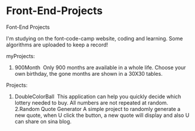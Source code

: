 # Front-End-Projects
Font-End Projects

I'm studying on the font-code-camp website, coding and learning. 
Some algorithms are uploaded to keep a record!

myProjects:
1. 900Month
  Only 900 months are available in a whole life. Choose your own birthday, the gone months are shown in a 30X30 tables.
  
Projects:
1. DoubleColorBall
  This application can help you quickly decide which lottery needed to buy. All numbers are not repeated at random.
2.Random Quote Generator
  A simple project to randomly generate a new quote, when U click the button, a new quote will display and also U can share on sina blog.
